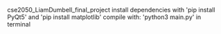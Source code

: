 cse2050_LiamDumbell_final_project
install dependencies with 'pip install PyQt5' and 'pip install matplotlib'
compile with: 'python3 main.py' in terminal
